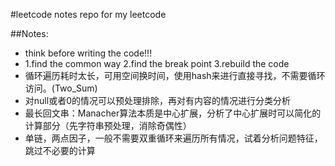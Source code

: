 #leetcode notes
repo for my leetcode

##Notes:
* think before writing the code!!!
* 1.find the common way 2.find the break point 3.rebuild the code
* 循环遍历耗时太长，可用空间换时间，使用hash来进行直接寻找，不需要循环访问。(Two_Sum)
* 对null或者0的情况可以预处理排除，再对有内容的情况进行分类分析
* 最长回文串：Manacher算法本质是中心扩展，分析了中心扩展时可以简化的计算部分（先字符串预处理，消除奇偶性）
* 单链，两点因子，一般不需要双重循环来遍历所有情况，试着分析问题特征，跳过不必要的计算